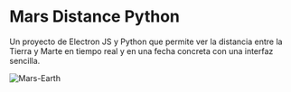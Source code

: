 # Mars Distance Python

Un proyecto de Electron JS y Python que permite ver la distancia entre la Tierra y Marte en tiempo real y en una fecha concreta con una interfaz sencilla. 

![Mars-Earth](https://media.discordapp.net/attachments/601771806046683146/1088591438448709733/Mars_Earth_2.png)
